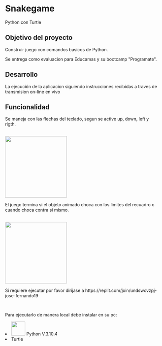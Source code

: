 # Snakegame
Python con Turtle

<h2>Objetivo del proyecto</h2>
<p>Construir juego con comandos basicos de Python.</br>

Se entrega como evaluacion para Educamas y su bootcamp "Programate".</p> 
   
<h2>Desarrollo</h2>

<p>La ejecución de la aplicacion siguiendo instrucciones recibidas a traves de transmision on-line en vivo</p>

<h2>Funcionalidad</h2>
<p>Se maneja con las flechas del teclado, segun se active up, down, left y rigth.</p>
<br/>
<img src= "https://user-images.githubusercontent.com/97111500/165863662-85cff752-c889-4f62-99ad-7107b7b4a400.png" width="200px" heigth="200px">
<br/>
<p>El juego termina si el objeto animado choca con los limites del recuadro o cuando choca contra si mismo.</p>
<br/>
<img src= "https://user-images.githubusercontent.com/97111500/165863671-ad7a1cda-0d0f-4ab2-93db-3c4bffedee9d.png" width="200px" heigth="200px">
<br/>

<p>Si requiere ejecutar por favor dirijase a https://replit.com/join/undswcvzpj-jose-fernando19</p>
<br/>
<p>Para ejecutarlo de manera local debe instalar en su pc:
    <Li><img src= "https://user-images.githubusercontent.com/97111500/165864899-1598ecbe-8051-4f15-8a67-048f1bfe6ed8.png" width="45px" heigth="25px">  Python V.3.10.4</Li>
    <Li>Turtle </Li>
    </p>




